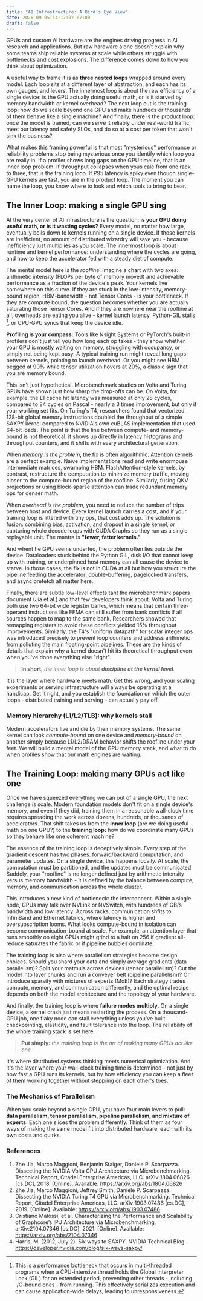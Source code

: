 ```yaml
---
title: "AI Infrastructure: A Bird's Eye View"
date: 2025-09-05T14:17:07-07:00
draft: false
---
```


GPUs and custom AI hardware are the engines driving progress in AI research and applications. But raw hardware alone doesn’t explain why some teams ship reliable systems at scale while others struggle with bottlenecks and cost explosions. The difference comes down to how you think about optimization.

A useful way to frame it is as **three nested loops** wrapped around every model. Each loop sits at a different layer of abstraction, and each has its own gauges, and levers. The innermost loop is about the raw efficiency of a single device: is the GPU actually doing useful math, or is it starved by memory bandwidth or kernel overhead? The next loop out is the training loop: how do we scale beyond one GPU and make hundreds or thousands of them behave like a single machine? And finally, there is the product loop: once the model is trained, can we serve it reliably under real-world traffic, meet our latency and safety SLOs, and do so at a cost per token that won't sink the business? 

What makes this framing powerful is that most "mysterious" performance or reliability problems stop being mysterious once you identify which loop you are really in. If a profiler shows long gaps on the GPU timeline, that is an inner loop problem. If throughput collapses when yous cale from one rack to three, that is the training loop. If P95 latency is spiky even though single-GPU kernels are fast, you are in the product loop. The moment you can name the loop, you know where to look and which tools to bring to bear. 

## The Inner Loop: making a single GPU sing

At the very center of AI infrastructure is the question: **is your GPU doing useful math, or is it wasting cycles?** Every model, no matter how large, eventually boils down to kernels running on a single device. If those kernels are inefficient, no amount of distributed wizardry will save you - because inefficiency just multiplies as you scale. The innermost loop is about runtime and kernel performance: understanding where the cycles are going, and how to keep the accelerator fed with a steady diet of compute. 

The mental model here is the _roofline_. Imagine a chart with two axes: arithmetic intensity (FLOPs per byte of memory moved) and achievable performance as a fraction of the device's peak. Your kernels live somewhere on this curve. If they are stuck in the low-intensity, memory-bound region, HBM-bandwidth - not Tensor Cores - is your bottleneck. If they are compute bound, the question becomes whether you are actually saturating those Tensor Cores. And if they are nowhere near the roofline at all, overheads are eating you alive - kernel launch latency, Python-GIL stalls [^1], or CPU-GPU syncs that keep the device idle. 

**Profiling is your compass:** Tools like Nsight Systems or PyTorch's built-in profilers don't just tell you how long each op takes - they show whether your GPU is mostly waiting on memory, struggling with occupancy, or simply not being kept busy. A typical training run might reveal long gaps between kernels, pointing to launch overhead. Or you might see HBM pegged at 90% while tensor utilization hovers at 20%, a classic sign that you are memory bound. 

This isn't just hypothetical. Microbenchmark studies on Volta and Turing GPUs have shown just how sharp the drop-offs can be. On Volta, for example, the L1 cache hit latency was measured at only 28 cycles, compared to 84 cycles on Pascal - nearly a 3 times improvement, but only if your working set fits. On Turing's T4, researchers found that vectorized 128-bit global memory instructions doubled the throughput of a simple SAXPY kernel compared to NVIDIA's own cuBLAS implementation that used 64-bit loads. The point is that the line between compute- and memory-bound is not theoretical: it shows up directly in latency histograms and throughput counters, and it shifts with every architectural generation. 

When _memory is the problem_, the fix is often algorithmic. Attention kernels are a perfect example. Naive implementations read and write enormouse intermediate matrices, swamping HBM. FlashAttention-style kernels, by contrast, restructure the computation to minimize memory traffic, moving closer to the compute-bound region of the roofline. Similarly, fusing QKV projections or using block-sparse attention can trade redundant memory ops for denser math. 

When _overhead is the problem_, you need to reduce the number of trips between host and device. Every kernel launch carries a cost, and if your training loop is littered with tiny ops, that cost adds up. The solution is fusion: combining bias, activation, and dropout in a single kernel, or capturing whole decode loops with CUDA Graphs so they run as a single replayable unit. The mantra is **"fewer, fatter kernels."**

And whent he GPU seems underfed, the problem often lies outside the device. Dataloaders stuck behind the Python GIL, disk I/O that cannot keep up with training, or underpinned host memory can all cause the device to starve. In those cases, the fix is not in CUDA at all but how you structure the pipeline feeding the accelerator: double-buffering, pagelocked transfers, and async prefetch all matter here. 

Finally, there are subtle low-level effects taht the microbenchmark papers document (Jia et al.) and that few developers think about. Volta and Turing both use two 64-bit wide register banks, which means that certain three-operand instructions like FFMA can still suffer from bank conflicts if all sources happen to map to the same bank. Researchers showed that remapping registers to avoid these conflicts yielded 15% throughput improvements. Similarly, the T4's "uniform datapath" for scalar integer ops was introduced precisely to prevent loop counters and address arithmetic from polluting the main floating-point pipelines. These are the kinds of details that explain why a kernel doesn't hit its theoretical throughput even when you've done everything else "right". 

> **In short**, _the inner loop is about **discipline at the kernel level**._ 

It is the layer where hardware meets math. Get this wrong, and your scaling experiments or serving infrastructure will always be operating at a handicap. Get it right, and you establish the foundation on which the outer loops - distributed training and serving - can actually pay off. 

### Memory hierarchy (L1/L2/TLB): why kernels stall

Modern accelerators live and die by their memory systems. The same kernel can look _compute-bound_ on one device and _memory-bound_ on another simply because L1/L2/DRAM behavior shifts the roofline under your feet. We will build a mental model of the GPU memory stack, and what to do when profiles show that our math engines are waiting. 

## The Training Loop: making many GPUs act like one

Once we have squeezed everything we can out of a single GPU, the next challenge is scale. Modern foundation models don't fit on a single device's memory, and even if they did, training them in a reasonable wall-clock time requires spreading the work across dozens, hundreds, or thousands of accelerators. That shift takes us from the **inner loop** (are we doing useful math on one GPU?) to the **training loop:** how do we coordinate many GPUs so they behave like one coherent machine? 

The essence of the training loop is deceptively simple. Every step of the gradient descent has two phases: forward/backward computation, and parameter updates. On a single device, this happens locally. At scale, the computation must be partitioned, and the updates must be communicated. Suddely, your "roofline" is no longer defined just by arithmetic intensity versus memory bandwidth - it is defined by the balance between compute, memory, and communication across the whole cluster. 

This introduces a new kind of bottleneck: the interconnect. Within a single node, GPUs may talk over NVLink or NVSwitch, with hundreds of GB/s bandwidth and low latency. Across racks, communication shfits to InfiniBand and Ethernet fabrics, where latency is higher and oversubscription looms. What looks compute-bound in isolation can become communication-bound at scale. For example, an attention layer that runs smoothly on eight GPUs might grind to a halt on 256 if gradient all-reduce saturates the fabric or if pipeline bubbles dominate. 

The training loop is also where parallelism strategies become design choices. Should you shard your data and simply average gradients (data parallelism)? Split your matmuls across devices (tensor parallelism)? Cut the model into layer chunks and run a conveyer belt (pipeline parallelism)? Or introduce sparsity with mixtures of experts (MoE)? Each strategy trades compute, memory, and communication differently, and the optimal recipe depends on both the model architecture and the topology of your hardware. 

And finally, the training loop is where **failure modes multiply**. On a single device, a kernel crash just means restarting the process. On a thousand-GPU job, one flaky node can stall everything unless you've built checkpointing, elasticity, and fault tolerance into the loop. The reliability of the whole training stack is set here. 

> **Put simply:** _the training loop is the art of making many GPUs act like one._ 

It's where distributed systems thinking meets numerical optimization. And it's the layer where your wall-clock training time is determined - not just by how fast a GPU runs its kernels, but by how efficiency you can keep a fleet of them working together without steppiing on each other's toes. 

### The Mechanics of Parallelism

When you scale beyond a single GPU, you have four main levers to pull: **data parallelism, tensor parallelism, pipeline parallelism, and mixture of experts**. Each one slices the problem differently. Think of them as four ways of making the same model fit into distributed hardware, each with its own costs and quirks. 

### References
1. Zhe Jia, Marco Maggioni, Benjamin Staiger, Daniele P. Scarpazza. Dissecting the NVIDIA Volta GPU Architecture via Microbenchmarking. Technical Report, Citadel Enterprise Americas, LLC. arXiv:1804.06826 [cs.DC], 2018. [Online]. Available: https://arxiv.org/abs/1804.06826
2. Zhe Jia, Marco Maggioni, Jeffrey Smith, Daniele P. Scarpazza. Dissecting the NVIDIA Turing T4 GPU via Microbenchmarking. Technical Report, Citadel Enterprise Americas, LLC. arXiv:1903.07486 [cs.DC], 2019. [Online]. Available: https://arxiv.org/abs/1903.07486
3. Cristiano Malossi, et al. Characterizing the Performance and Scalability of Graphcore’s IPU Architecture via Microbenchmarking. arXiv:2104.07346 [cs.DC], 2021. [Online]. Available: https://arxiv.org/abs/2104.07346
4. Harris, M. (2012, July 2). Six ways to SAXPY. NVIDIA Technical Blog. https://developer.nvidia.com/blog/six-ways-saxpy/

[^1]: This is a performance bottleneck that occurs in multi-threaded programs when a CPU-intensive thread holds the Global Interpreter Lock (GIL) for an extended period, preventing other threads - including I/O-bound ones - from running. This effectively serializes execution and can cause application-wide delays, leading to unresponsiveness. 